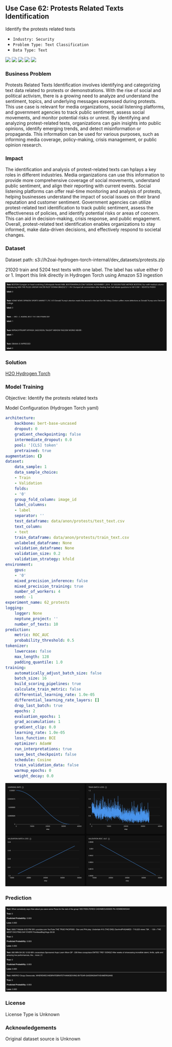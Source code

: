 ## Use Case 62: Protests Related Texts Identification

Identify the protests related texts

- `Industry: Security`
- `Problem Type: Text Classification`
- `Data Type: Text`

![](https://github.com/h2oai/ht-catalog/blob/646864e3c695f7c721514159bd6c59520dab7438/Assets/use-cases/protests_related_texts/cover.png)
![](https://github.com/h2oai/ht-catalog/blob/646864e3c695f7c721514159bd6c59520dab7438/Assets/use-cases/protests_related_texts/cover.jpg)
![](https://github.com/h2oai/ht-catalog/blob/646864e3c695f7c721514159bd6c59520dab7438/Assets/use-cases/protests_related_texts/cover.jpeg)
![](https://github.com/h2oai/ht-catalog/blob/646864e3c695f7c721514159bd6c59520dab7438/Assets/use-cases/protests_related_texts/cover.webp)
![](https://github.com/h2oai/ht-catalog/blob/646864e3c695f7c721514159bd6c59520dab7438/Assets/use-cases/protests_related_texts/cover)

### Business Problem 

Protests Related Texts Identification involves identifying and categorizing text data related to protests or demonstrations. With the rise of social and political activism, there is a growing need to analyze and understand the sentiment, topics, and underlying messages expressed during protests. This use case is relevant for media organizations, social listening platforms, and government agencies to track public sentiment, assess social movements, and monitor potential risks or unrest. By identifying and analyzing protest-related texts, organizations can gain insights into public opinions, identify emerging trends, and detect misinformation or propaganda. This information can be used for various purposes, such as informing media coverage, policy-making, crisis management, or public opinion research.

### Impact

The identification and analysis of protest-related texts can hplays a key roles in different industries. Media organizations can use this information to provide more comprehensive coverage of social movements, understand public sentiment, and align their reporting with current events. Social listening platforms can offer real-time monitoring and analysis of protests, helping businesses understand the impact of social issues on their brand reputation and customer sentiment. Government agencies can utilize protest-related text identification to track public sentiment, assess the effectiveness of policies, and identify potential risks or areas of concern. This can aid in decision-making, crisis response, and public engagement. Overall, protest-related text identification enables organizations to stay informed, make data-driven decisions, and effectively respond to societal changes.

### Dataset

Dataset path: s3://h2oai-hydrogen-torch-internal/dev_datasets/protests.zip

21020 train and 5204 test texts with one label. The label has value either 0 or 1. Import this link directly in Hydrogen Torch using Amazon S3 ingestion

![train data](https://github.com/h2oai/ht-catalog/blob/646864e3c695f7c721514159bd6c59520dab7438/Assets/use-cases/protests_related_texts/train%20data.png)

### Solution

[H2O Hydrogen Torch](https://docs.h2o.ai/h2o-hydrogen-torch/)

### Model Training

Objective: Identify the protests related texts

Model Configuration (Hydrogen Torch yaml)

```yaml
architecture:
    backbone: bert-base-uncased
    dropout: 0
    gradient_checkpointing: false
    intermediate_dropout: 0.0
    pool: '[CLS] token'
    pretrained: true
augmentation: {}
dataset:
    data_sample: 1
    data_sample_choice:
    - Train
    - Validation
    folds:
    - '0'
    group_fold_column: image_id
    label_columns:
    - label
    separator: ''
    test_dataframe: data/anon/protests/test_text.csv
    text_column:
    - text
    train_dataframe: data/anon/protests/train_text.csv
    unlabeled_dataframe: None
    validation_dataframe: None
    validation_size: 0.2
    validation_strategy: kfold
environment:
    gpus:
    - '0'
    mixed_precision_inference: false
    mixed_precision_training: true
    number_of_workers: 4
    seed: -1
experiment_name: 62_protests
logging:
    logger: None
    neptune_project: ''
    number_of_texts: 10
prediction:
    metric: ROC_AUC
    probability_threshold: 0.5
tokenizer:
    lowercase: false
    max_length: 128
    padding_quantile: 1.0
training:
    automatically_adjust_batch_size: false
    batch_size: 16
    build_scoring_pipelines: true
    calculate_train_metric: false
    differential_learning_rate: 1.0e-05
    differential_learning_rate_layers: []
    drop_last_batch: true
    epochs: 2
    evaluation_epochs: 1
    grad_accumulation: 1
    gradient_clip: 0.0
    learning_rate: 1.0e-05
    loss_function: BCE
    optimizer: AdamW
    run_interpretations: true
    save_best_checkpoint: false
    schedule: Cosine
    train_validation_data: false
    warmup_epochs: 0
    weight_decay: 0.0

```

![chart](https://github.com/h2oai/ht-catalog/blob/646864e3c695f7c721514159bd6c59520dab7438/Assets/use-cases/protests_related_texts/chart.png)


### Prediction

![Predictions](https://github.com/h2oai/ht-catalog/blob/646864e3c695f7c721514159bd6c59520dab7438/Assets/use-cases/protests_related_texts/Validation%20Predictions.png)

### License

License Type is Unknown

### Acknowledgements

Original dataset source is Unknown
